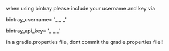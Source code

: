 when using bintray please include your username and key via

bintray_username= '_ _ _'

bintray_api_key=  '_ _ _'

in a gradle.properties file, dont commit the gradle.properties file!!
